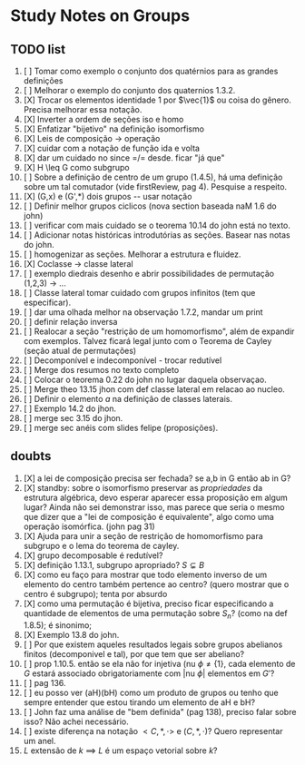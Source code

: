 # Study Notes on Groups

## TODO list

1. [ ] Tomar como exemplo o conjunto dos quatérnios para as grandes definições
2. [ ] Melhorar o exemplo do conjunto dos quaternios 1.3.2.
3. [X] Trocar os elementos identidade $1$ por $\vec{1}$ ou coisa do gênero. Precisa melhorar essa notação.
4. [X] Inverter a ordem de seções iso e homo
5. [X] Enfatizar "bijetivo" na definição isomorfismo 
6. [X] Leis de composição -> operação
7. [X] cuidar com a notação de função ida e volta
8. [X] dar um cuidado no since =/= desde. ficar "já que"
9. [X] H \leq G como subgrupo
10. [ ] Sobre a definição de centro de um grupo (1.4.5), há uma definição sobre um tal comutador (vide firstReview, pag 4). Pesquise a respeito.
11. [X] (G,x) e (G',*) dois grupos -- usar notação
12. [ ] Definir melhor grupos ciclicos (nova section baseada naM 1.6 do john)
13. [ ] verificar com mais cuidado se o teorema 10.14 do john está no texto.
14. [ ] Adicionar notas históricas introdutórias as seções. Basear nas notas do john.
15. [ ] homogenizar as seções. Melhorar a estrutura e fluidez. 
16. [X] Coclasse -> classe lateral
17. [ ] exemplo diedrais desenho e abrir possibilidades de permutação (1,2,3) -> ...
18. [ ] Classe lateral tomar cuidado com grupos infinitos (tem que especificar).
19. [ ] dar uma olhada melhor na observação 1.7.2, mandar um print
20. [ ] definir relação inversa
21. [ ] Realocar a seção "restrição de um homomorfismo", além de expandir com exemplos.  Talvez ficará legal junto com o Teorema de Cayley (seção atual de permutações)
22. [ ] Decomponível e indecomponível - trocar redutível
23. [ ] Merge dos resumos no texto completo
24. [ ] Colocar o teorema 0.22 do john no lugar daquela observaçao.
25. [ ] Merge theo 13.15 jhon com def classe lateral em relacao ao nucleo.
26. [ ] Definir o elemento $a$ na definição de classes laterais.
27. [ ] Exemplo 14.2 do jhon. 
28. [ ] merge sec 3.15 do jhon.
29. [ ] merge sec anéis com slides felipe (proposições).

## doubts

1. [X] a lei de composição precisa ser fechada? se a,b in G então ab in G?
2. [X] standby: sobre o isomorfismo preservar as *propriedades* da estrutura algébrica, devo esperar aparecer essa proposição em algum lugar? Ainda não sei demonstrar isso, mas parece que seria o mesmo que dizer que a "lei de composição é equivalente", algo como uma operação isomórfica. (john pag 31)
3. [X] Ajuda para unir a seção de restrição de homomorfismo para subgrupo e o lema do teorema de cayley.
4. [X] grupo decomposable é redutível?
5. [X] definição 1.13.1, subgrupo apropriado? $S \subsetneq B$
6. [X] como eu faço para mostrar que todo elemento inverso de um elemento do centro também pertence ao centro? (quero mostrar que o centro é subgrupo); tenta por absurdo
7. [X] como uma permutação é bijetiva, preciso ficar especificando a quantidade de elementos de uma permutação sobre $S_n$? (como na def 1.8.5); é sinonimo;
8. [X] Exemplo 13.8 do john.
9. [ ] Por que existem aqueles resultados legais sobre grupos abelianos finitos (decomponivel e tal), por que tem que ser abeliano?
10. [ ] prop 1.10.5. então se ela não for injetiva (nu $\phi \neq \{1\}$, cada elemento de $G$ estará associado obrigatoriamente com |nu $\phi$| elementos em $G'$?
11. [ ] pag 136.    
12. [ ] eu posso ver (aH)(bH) como um produto de grupos ou tenho que sempre entender que estou tirando um elemento de aH e bH?
13. [ ] John faz uma análise de "bem definida" (pag 138), preciso falar sobre isso? Não achei necessário.
14. [ ] existe diferença na notação $<C,*,\cdot>$ e $(C,*,\cdot)$? Quero representar um anel.
15. $L$ extensão de $k$ $\implies$ $L$ é um espaço vetorial sobre $k$?
